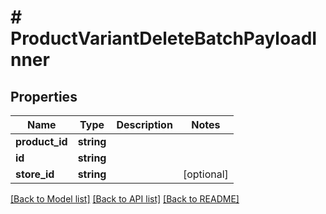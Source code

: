 # # ProductVariantDeleteBatchPayloadInner

## Properties

Name | Type | Description | Notes
------------ | ------------- | ------------- | -------------
**product_id** | **string** |  |
**id** | **string** |  |
**store_id** | **string** |  | [optional]

[[Back to Model list]](../../README.md#models) [[Back to API list]](../../README.md#endpoints) [[Back to README]](../../README.md)
